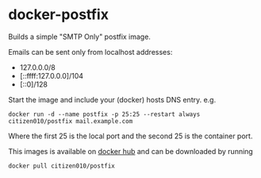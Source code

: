docker-postfix
==============

Builds a simple "SMTP Only" postfix image.

Emails can be sent only from localhost addresses:

 - 127.0.0.0/8
 - [::ffff:127.0.0.0]/104
 - [::0]/128
 
Start the image and include your (docker) hosts DNS entry. e.g.

`docker run -d --name postfix -p 25:25 --restart always citizen010/postfix mail.example.com`

Where the first 25 is the local port and the second 25 is the container port.

This images is available on [docker hub](https://hub.docker.com/r/citizen010/postfix) and can be downloaded by running

`docker pull citizen010/postfix`

